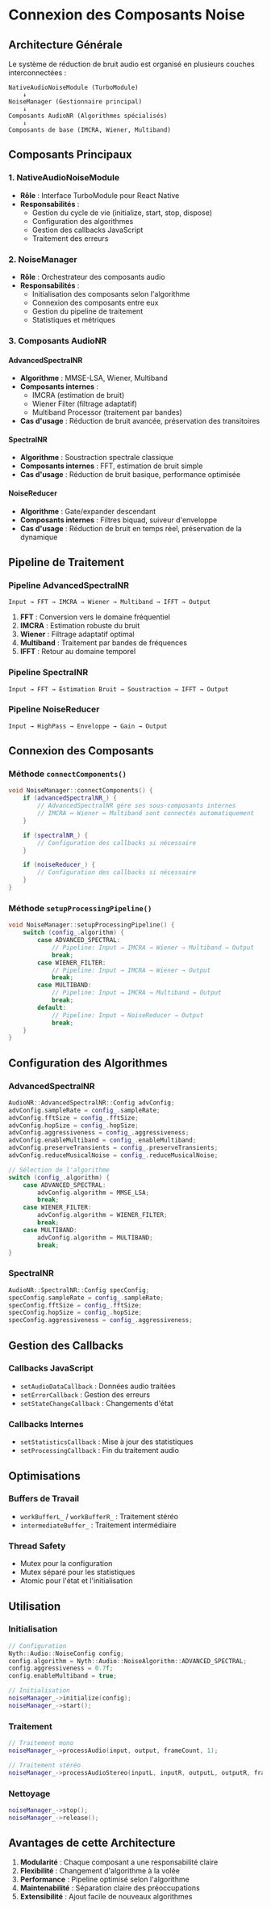 # Connexion des Composants Noise

## Architecture Générale

Le système de réduction de bruit audio est organisé en plusieurs couches interconnectées :

```
NativeAudioNoiseModule (TurboModule)
    ↓
NoiseManager (Gestionnaire principal)
    ↓
Composants AudioNR (Algorithmes spécialisés)
    ↓
Composants de base (IMCRA, Wiener, Multiband)
```

## Composants Principaux

### 1. NativeAudioNoiseModule

- **Rôle** : Interface TurboModule pour React Native
- **Responsabilités** :
  - Gestion du cycle de vie (initialize, start, stop, dispose)
  - Configuration des algorithmes
  - Gestion des callbacks JavaScript
  - Traitement des erreurs

### 2. NoiseManager

- **Rôle** : Orchestrateur des composants audio
- **Responsabilités** :
  - Initialisation des composants selon l'algorithme
  - Connexion des composants entre eux
  - Gestion du pipeline de traitement
  - Statistiques et métriques

### 3. Composants AudioNR

#### AdvancedSpectralNR

- **Algorithme** : MMSE-LSA, Wiener, Multiband
- **Composants internes** :
  - IMCRA (estimation de bruit)
  - Wiener Filter (filtrage adaptatif)
  - Multiband Processor (traitement par bandes)
- **Cas d'usage** : Réduction de bruit avancée, préservation des transitoires

#### SpectralNR

- **Algorithme** : Soustraction spectrale classique
- **Composants internes** : FFT, estimation de bruit simple
- **Cas d'usage** : Réduction de bruit basique, performance optimisée

#### NoiseReducer

- **Algorithme** : Gate/expander descendant
- **Composants internes** : Filtres biquad, suiveur d'enveloppe
- **Cas d'usage** : Réduction de bruit en temps réel, préservation de la dynamique

## Pipeline de Traitement

### Pipeline AdvancedSpectralNR

```
Input → FFT → IMCRA → Wiener → Multiband → IFFT → Output
```

1. **FFT** : Conversion vers le domaine fréquentiel
2. **IMCRA** : Estimation robuste du bruit
3. **Wiener** : Filtrage adaptatif optimal
4. **Multiband** : Traitement par bandes de fréquences
5. **IFFT** : Retour au domaine temporel

### Pipeline SpectralNR

```
Input → FFT → Estimation Bruit → Soustraction → IFFT → Output
```

### Pipeline NoiseReducer

```
Input → HighPass → Enveloppe → Gain → Output
```

## Connexion des Composants

### Méthode `connectComponents()`

```cpp
void NoiseManager::connectComponents() {
    if (advancedSpectralNR_) {
        // AdvancedSpectralNR gère ses sous-composants internes
        // IMCRA ↔ Wiener ↔ Multiband sont connectés automatiquement
    }

    if (spectralNR_) {
        // Configuration des callbacks si nécessaire
    }

    if (noiseReducer_) {
        // Configuration des callbacks si nécessaire
    }
}
```

### Méthode `setupProcessingPipeline()`

```cpp
void NoiseManager::setupProcessingPipeline() {
    switch (config_.algorithm) {
        case ADVANCED_SPECTRAL:
            // Pipeline: Input → IMCRA → Wiener → Multiband → Output
            break;
        case WIENER_FILTER:
            // Pipeline: Input → IMCRA → Wiener → Output
            break;
        case MULTIBAND:
            // Pipeline: Input → IMCRA → Multiband → Output
            break;
        default:
            // Pipeline: Input → NoiseReducer → Output
            break;
    }
}
```

## Configuration des Algorithmes

### AdvancedSpectralNR

```cpp
AudioNR::AdvancedSpectralNR::Config advConfig;
advConfig.sampleRate = config_.sampleRate;
advConfig.fftSize = config_.fftSize;
advConfig.hopSize = config_.hopSize;
advConfig.aggressiveness = config_.aggressiveness;
advConfig.enableMultiband = config_.enableMultiband;
advConfig.preserveTransients = config_.preserveTransients;
advConfig.reduceMusicalNoise = config_.reduceMusicalNoise;

// Sélection de l'algorithme
switch (config_.algorithm) {
    case ADVANCED_SPECTRAL:
        advConfig.algorithm = MMSE_LSA;
        break;
    case WIENER_FILTER:
        advConfig.algorithm = WIENER_FILTER;
        break;
    case MULTIBAND:
        advConfig.algorithm = MULTIBAND;
        break;
}
```

### SpectralNR

```cpp
AudioNR::SpectralNR::Config specConfig;
specConfig.sampleRate = config_.sampleRate;
specConfig.fftSize = config_.fftSize;
specConfig.hopSize = config_.hopSize;
specConfig.aggressiveness = config_.aggressiveness;
```

## Gestion des Callbacks

### Callbacks JavaScript

- `setAudioDataCallback` : Données audio traitées
- `setErrorCallback` : Gestion des erreurs
- `setStateChangeCallback` : Changements d'état

### Callbacks Internes

- `setStatisticsCallback` : Mise à jour des statistiques
- `setProcessingCallback` : Fin du traitement audio

## Optimisations

### Buffers de Travail

- `workBufferL_` / `workBufferR_` : Traitement stéréo
- `intermediateBuffer_` : Traitement intermédiaire

### Thread Safety

- Mutex pour la configuration
- Mutex séparé pour les statistiques
- Atomic pour l'état et l'initialisation

## Utilisation

### Initialisation

```cpp
// Configuration
Nyth::Audio::NoiseConfig config;
config.algorithm = Nyth::Audio::NoiseAlgorithm::ADVANCED_SPECTRAL;
config.aggressiveness = 0.7f;
config.enableMultiband = true;

// Initialisation
noiseManager_->initialize(config);
noiseManager_->start();
```

### Traitement

```cpp
// Traitement mono
noiseManager_->processAudio(input, output, frameCount, 1);

// Traitement stéréo
noiseManager_->processAudioStereo(inputL, inputR, outputL, outputR, frameCount);
```

### Nettoyage

```cpp
noiseManager_->stop();
noiseManager_->release();
```

## Avantages de cette Architecture

1. **Modularité** : Chaque composant a une responsabilité claire
2. **Flexibilité** : Changement d'algorithme à la volée
3. **Performance** : Pipeline optimisé selon l'algorithme
4. **Maintenabilité** : Séparation claire des préoccupations
5. **Extensibilité** : Ajout facile de nouveaux algorithmes
